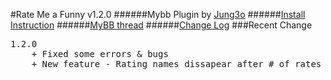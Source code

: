 #Rate Me a Funny v1.2.0
######Mybb Plugin by [Jung3o](https://github.com/jung3o)
######[Install Instruction](https://github.com/jung3o/Rate-Me-a-Funny/wiki/How-to-Install)
######[MyBB thread](http://community.mybb.com/thread-116139.html)
######[Change Log](https://github.com/jung3o/Rate-Me-a-Funny/blob/master/changelog.txt)
###Recent Change
<pre>1.2.0
    + Fixed some errors & bugs
    + New feature - Rating names dissapear after # of rates (default 5)</pre>